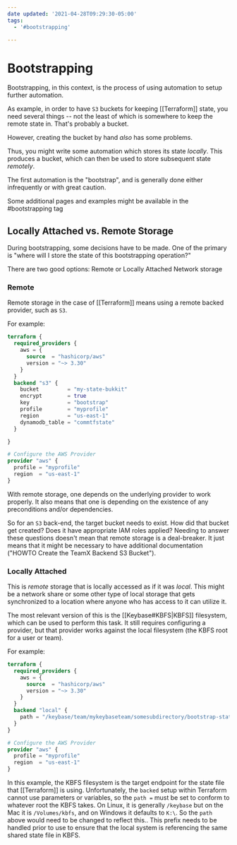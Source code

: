 ```yaml
---
date updated: '2021-04-28T09:29:30-05:00'
tags:
  - '#bootstrapping'

---
```


# Bootstrapping

Bootstrapping, in this context, is the process of using automation to setup further automation.

As example, in order to have `S3` buckets for keeping [[Terraform]] state, you need several things -- not the least of which is somewhere to keep the remote state in.  That's probably a bucket.

However, creating the bucket by hand _also_ has some problems.

Thus, you might write some automation which stores its state _locally_.  This produces a bucket, which can then be used to store subsequent state _remotely_.

The first automation is the "bootstrap", and is generally done either infrequently or with great caution.

Some additional pages and examples might be available in the #bootstrapping tag

## Locally Attached vs. Remote Storage

During bootstrapping, some decisions have to be made.  One of the primary is "where will I store the state of this bootstrapping operation?"

There are two good options: Remote or Locally Attached Network storage

### Remote

Remote storage in the case of [[Terraform]] means using a remote backed provider, such as `S3`.

For example:

```terraform
terraform {
  required_providers {
    aws = {
      source  = "hashicorp/aws"
      version = "~> 3.30"
    }
  }
  backend "s3" {
    bucket         = "my-state-bukkit"
    encrypt        = true
    key            = "bootstrap"
    profile        = "myprofile"
    region         = "us-east-1"
    dynamodb_table = "commtfstate"
  }

}

# Configure the AWS Provider
provider "aws" {
  profile = "myprofile"
  region  = "us-east-1"
}

```

With remote storage, one depends on the underlying provider to work properly.  It also means that one is depending on the existence of any preconditions and/or dependencies.

So for an `S3` back-end, the target bucket needs to exist.  How did that bucket get created?  Does it have appropriate IAM roles applied?  Needing to answer these questions doesn't mean that remote storage is a deal-breaker.  It just means that it might be necessary to have additional documentation ("HOWTO Create the TeamX Backend S3 Bucket").

### Locally Attached

This is _remote_ storage that is locally accessed as if it was _local_.  This might be a network share or some other type of local storage that gets synchronized to a location where anyone who has access to it can utilize it.

The most relevant version of this is the [[Keybase#KBFS|KBFS]] filesystem, which can be used to perform this task.  It still requires configuring a provider, but that provider works against the local filesystem (the KBFS root for a user or team).

For example:

```terraform
terraform {
  required_providers {
    aws = {
      source  = "hashicorp/aws"
      version = "~> 3.30"
    }
  }
  backend "local" {
    path = "/keybase/team/mykeybaseteam/somesubdirectory/bootstrap-state/terraform.tfstate"
  }
}

# Configure the AWS Provider
provider "aws" {
  profile = "myprofile"
  region  = "us-east-1"
}

```

In this example, the KBFS filesystem is the target endpoint for the state file that [[Terraform]] is using.  Unfortunately, the `backed` setup within Terraform cannot use parameters or variables, so the `path =` must be set to conform to whatever root the KBFS takes.  On Linux, it is generally `/keybase` but on the Mac it is `/Volumes/kbfs`, and on Windows it defaults to `K:\`.  So the `path` above would need to be changed to reflect this..  This prefix needs to be handled prior to use to ensure that the local system is referencing the same shared state file in KBFS.
